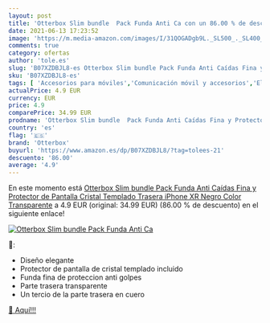 ```yaml
---
layout: post
title: 'Otterbox Slim bundle  Pack Funda Anti Ca con un 86.00 % de descuento'
date: 2021-06-13 17:23:52
image: 'https://m.media-amazon.com/images/I/31QOGADgb9L._SL500_._SL400_.jpg'
comments: true
category: ofertas
author: 'tole.es'
slug: 'B07XZDBJL8-es Otterbox Slim bundle Pack Funda Anti Caídas Fina y...'
sku: 'B07XZDBJL8-es'
tags: [ 'Accesorios para móviles','Comunicación móvil y accesorios','Electrónica','Fundas y carcasas para teléfonos móviles','iphone','otterbox', ]
actualPrice: 4.9 EUR
currency: EUR
price: 4.9
comparePrice: 34.99 EUR
prodname: 'Otterbox Slim bundle  Pack Funda Anti Caídas Fina y Protector de Pantalla Cristal Templado  Trasera iPhone XR Negro  Color Transparente'
country: 'es'
flag: '🇪🇸'
brand: 'Otterbox'
buyurl: 'https://www.amazon.es/dp/B07XZDBJL8/?tag=tolees-21'
descuento: '86.00'
average: '4.9'
---
```


En este momento está [Otterbox Slim bundle  Pack Funda Anti Caídas Fina y Protector de Pantalla Cristal Templado  Trasera iPhone XR Negro  Color Transparente](https://www.amazon.es/dp/B07XZDBJL8/?tag=tolees-21) a 4.9 EUR (original: 34.99 EUR) (86.00 %  de descuento) en el siguiente enlace!

[![Otterbox Slim bundle  Pack Funda Anti Ca](https://m.media-amazon.com/images/I/31QOGADgb9L._SL500_._SL400_.jpg)](https://www.amazon.es/dp/B07XZDBJL8/?tag=tolees-21)

🔎:

- Diseño elegante
- Protector de pantalla de cristal templado incluido
- Funda fina de proteccion anti golpes
- Parte trasera transparente
- Un tercio de la parte trasera en cuero

[🛒 Aquí!!!](https://www.amazon.es/dp/B07XZDBJL8/?tag=tolees-21)

